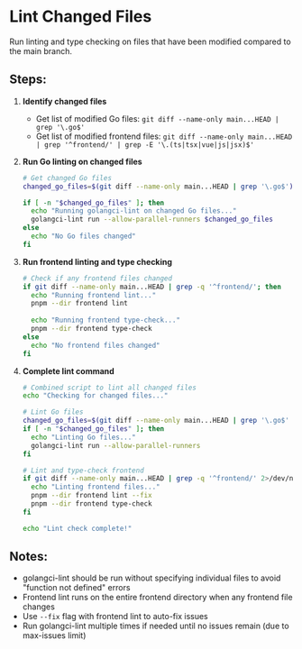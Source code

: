 # Lint Changed Files

Run linting and type checking on files that have been modified compared to the main branch.

## Steps:

1. **Identify changed files**
   - Get list of modified Go files: `git diff --name-only main...HEAD | grep '\.go$'`
   - Get list of modified frontend files: `git diff --name-only main...HEAD | grep '^frontend/' | grep -E '\.(ts|tsx|vue|js|jsx)$'`

2. **Run Go linting on changed files**
   ```bash
   # Get changed Go files
   changed_go_files=$(git diff --name-only main...HEAD | grep '\.go$')
   
   if [ -n "$changed_go_files" ]; then
     echo "Running golangci-lint on changed Go files..."
     golangci-lint run --allow-parallel-runners $changed_go_files
   else
     echo "No Go files changed"
   fi
   ```

3. **Run frontend linting and type checking**
   ```bash
   # Check if any frontend files changed
   if git diff --name-only main...HEAD | grep -q '^frontend/'; then
     echo "Running frontend lint..."
     pnpm --dir frontend lint
     
     echo "Running frontend type-check..."
     pnpm --dir frontend type-check
   else
     echo "No frontend files changed"
   fi
   ```

4. **Complete lint command**
   ```bash
   # Combined script to lint all changed files
   echo "Checking for changed files..."
   
   # Lint Go files
   changed_go_files=$(git diff --name-only main...HEAD | grep '\.go$' || true)
   if [ -n "$changed_go_files" ]; then
     echo "Linting Go files..."
     golangci-lint run --allow-parallel-runners
   fi
   
   # Lint and type-check frontend
   if git diff --name-only main...HEAD | grep -q '^frontend/' 2>/dev/null; then
     echo "Linting frontend files..."
     pnpm --dir frontend lint --fix
     pnpm --dir frontend type-check
   fi
   
   echo "Lint check complete!"
   ```

## Notes:
- golangci-lint should be run without specifying individual files to avoid "function not defined" errors
- Frontend lint runs on the entire frontend directory when any frontend file changes
- Use `--fix` flag with frontend lint to auto-fix issues
- Run golangci-lint multiple times if needed until no issues remain (due to max-issues limit)